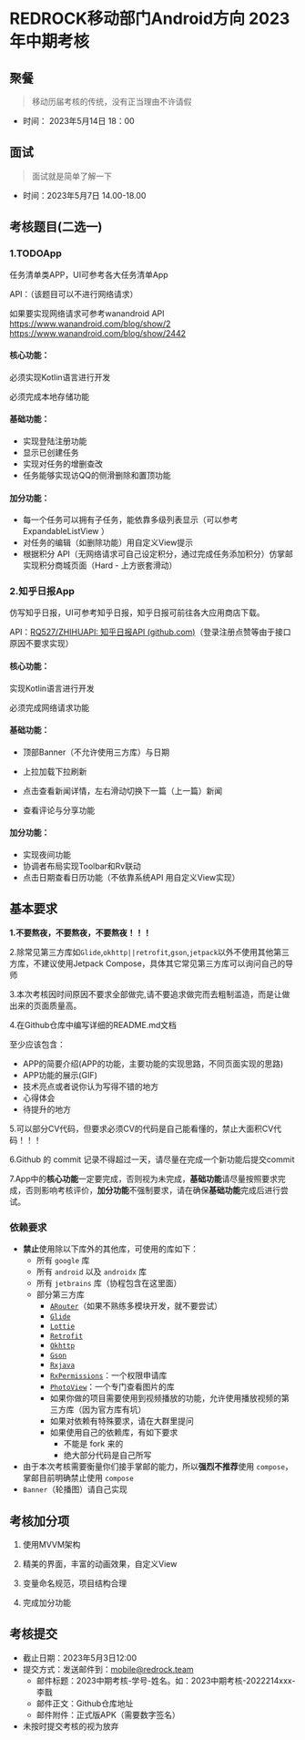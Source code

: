 # REDROCK移动部门Android方向 2023年中期考核

## 聚餐

> 移动历届考核的传统，没有正当理由不许请假

- 时间： 2023年5月14日 18：00

## 面试

> 面试就是简单了解一下

- 时间：2023年5月7日 14.00-18.00

## 考核题目(二选一)

### 1.**TODO**App

任务清单类APP，UI可参考各大任务清单App

API：（该题目可以不进行网络请求）

如果要实现网络请求可参考wanandroid API https://www.wanandroid.com/blog/show/2 https://www.wanandroid.com/blog/show/2442

#### 核心功能：

必须实现Kotlin语言进行开发

必须完成本地存储功能

#### 基础功能：

- 实现登陆注册功能
- 显示已创建任务
- 实现对任务的增删查改
- 任务能够实现访QQ的侧滑删除和置顶功能

#### 加分功能：

- 每一个任务可以拥有子任务，能依靠多级列表显示（可以参考 ExpandableListView ）
- 对任务的编辑（如删除功能）用自定义View提示
- 根据积分 API（无网络请求可自己设定积分，通过完成任务添加积分）仿掌邮实现积分商城页面（Hard - 上方嵌套滑动）



### 2.知乎日报App

仿写知乎日报，UI可参考知乎日报，知乎日报可前往各大应用商店下载。

API：[RQ527/ZHIHUAPI: 知乎日报API (github.com)](https://github.com/RQ527/ZHIHUAPI)（登录注册点赞等由于接口原因不要求实现）

#### 核心功能：

实现Kotlin语言进行开发

必须完成网络请求功能

#### 基础功能：

- 顶部Banner（不允许使用三方库）与日期

- 上拉加载下拉刷新

- 点击查看新闻详情，左右滑动切换下一篇（上一篇）新闻

- 查看评论与分享功能

  

#### 加分功能：

- 实现夜间功能
- 协调者布局实现Toolbar和Rv联动
- 点击日期查看日历功能（不依靠系统API 用自定义View实现）

## 基本要求

**1.不要熬夜，不要熬夜，不要熬夜！！！**

2.除常见第三方库如`Glide`,`okhttp||retrofit`,`gson`,`jetpack`以外不使用其他第三方库，不建议使用Jetpack Compose，具体其它常见第三方库可以询问自己的导师

3.本次考核因时间原因不要求全部做完,请不要追求做完而去粗制滥造，而是让做出来的页面质量高。

4.在Github仓库中编写详细的README.md文档

至少应该包含：

- APP的简要介绍(APP的功能，主要功能的实现思路，不同页面实现的思路)
- APP功能的展示(GIF)
- 技术亮点或者说你认为写得不错的地方
- 心得体会
- 待提升的地方

5.可以部分CV代码，但要求必须CV的代码是自己能看懂的，禁止大面积CV代码！！！

6.Github 的 commit 记录不得超过一天，请尽量在完成一个新功能后提交commit

7.App中的**核心功能**一定要完成，否则视为未完成，**基础功能**请尽量按照要求完成，否则影响考核评价，**加分功能**不强制要求，请在确保**基础功能**完成后进行尝试。

### 依赖要求

- **禁止**使用除以下库外的其他库，可使用的库如下：
  - 所有 `google` 库
  - 所有 `android` 以及 `androidx` 库
  - 所有 `jetbrains` 库（协程包含在这里面）
  - 部分第三方库
    - [`ARouter`](https://github.com/alibaba/ARouter)（如果不熟练多模块开发，就不要尝试）
    - [`Glide`](https://github.com/bumptech/glide)
    - [`Lottie`](https://lottiefiles.com/blog/working-with-lottie/getting-started-with-lottie-animations-in-android-app)
    - [`Retrofit`](https://github.com/square/retrofit)
    - [`Okhttp`](https://github.com/square/okhttp)
    - [`Gson`](https://github.com/google/gson)
    - [`Rxjava`](https://github.com/ReactiveX/RxJava)
    - [`RxPermissions`](https://github.com/tbruyelle/RxPermissions)：一个权限申请库
    - [`PhotoView`](https://github.com/Baseflow/PhotoView)：一个专门查看图片的库
    - 如果你做的项目需要使用到视频播放的功能，允许使用播放视频的第三方库（因为官方库有坑）
    - 如果对依赖有特殊要求，请在大群里提问
    - 如果使用自己的依赖库，有如下要求
      - 不能是 fork 来的
      - 绝大部分代码是自己所写
- 由于本次考核需要衡量你们接手掌邮的能力，所以**强烈不推荐**使用 `compose`，掌邮目前明确禁止使用 `compose`
- `Banner`（轮播图）请自己实现

## 考核加分项

1. 使用MVVM架构

2. 精美的界面，丰富的动画效果，自定义View

3. 变量命名规范，项目结构合理

4. 完成加分功能


## 考核提交

- 截止日期：2023年5月3日12:00
- 提交方式：发送邮件到：mobile@redrock.team
  - 邮件标题：2023中期考核-学号-姓名。如：2023中期考核-2022214xxx-李戬
  - 邮件正文：Github仓库地址
  - 邮件附件：正式版APK（需要数字签名）
- 未按时提交考核的视为放弃
